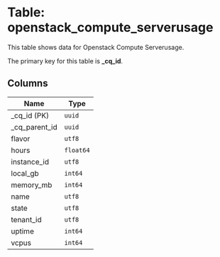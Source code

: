 # Table: openstack_compute_serverusage

This table shows data for Openstack Compute Serverusage.

The primary key for this table is **_cq_id**.

## Columns

| Name          | Type          |
| ------------- | ------------- |
|_cq_id (PK)|`uuid`|
|_cq_parent_id|`uuid`|
|flavor|`utf8`|
|hours|`float64`|
|instance_id|`utf8`|
|local_gb|`int64`|
|memory_mb|`int64`|
|name|`utf8`|
|state|`utf8`|
|tenant_id|`utf8`|
|uptime|`int64`|
|vcpus|`int64`|